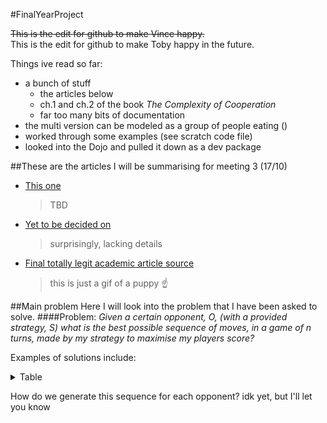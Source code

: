 #FinalYearProject

~~This is the edit for github to make Vince happy.~~ <br>
This is the edit for github to make Toby happy in the future.
 
Things ive read so far:
- a bunch of stuff
    - the articles below
    - ch.1 and ch.2 of the book *The Complexity of Cooperation*
    - far too many bits of documentation
- the multi version can be modeled as a group of people eating ()
- worked through some examples (see scratch code file)
- looked into the Dojo and pulled it down as a dev package


##These are the articles I will be summarising for meeting 3 (17/10)
* [This one](http://mojones.net/evolving-strategies-for-an-iterated-prisoners-dilemma-tournament.html)
    > TBD

* [Yet to be decided on](https://support.google.com/webmasters/answer/93641?hl=en)
    > surprisingly, lacking details

* [Final totally legit academic article source](https://i.imgur.com/AXcyili.gifv)
    > this is just a gif of a puppy :point_up:


##Main problem
Here I will look into the problem that I have been asked to solve.
####Problem:
*Given a certain opponent, O, (with a provided strategy, S) what is the best possible sequence of moves, in a game of n 
turns, made by my strategy to maximise my players score?*

Examples of solutions include:
<details>
    <summary>Table</summary>
    <p>
        Opponent  | Sequence
        ----------|---------
        Cooperator| D,D,D,D,D,D,...
        Defector  | D,D,D,D,D,D,...
        TitForTat | C,C,C,C,C,C,...
    </p>
</details>

How do we generate this sequence for each opponent? idk yet, but I'll let you know